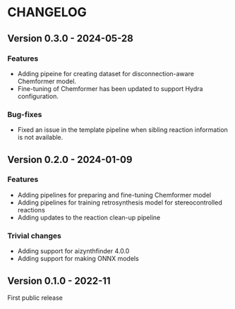 # CHANGELOG

## Version 0.3.0 - 2024-05-28

### Features

- Adding pipeine for creating dataset for disconnection-aware Chemformer model.
- Fine-tuning of Chemformer has been updated to support Hydra configuration.

### Bug-fixes

- Fixed an issue in the template pipeline when sibling reaction information is not available.

## Version 0.2.0 - 2024-01-09

### Features

- Adding pipelines for preparing and fine-tuning Chemformer model
- Adding pipelines for training retrosynthesis model for stereocontrolled reactions
- Adding updates to the reaction clean-up pipeline

### Trivial changes

- Adding support for aizynthfinder 4.0.0
- Adding support for making ONNX models

## Version 0.1.0 - 2022-11

First public release